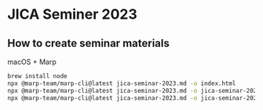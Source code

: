 # JICA Seminer 2023

## How to create seminar materials

macOS + Marp

```bash
brew install node
npx @marp-team/marp-cli@latest jica-seminar-2023.md -o index.html
npx @marp-team/marp-cli@latest jica-seminar-2023.md -o jica-seminar-2023.pdf
npx @marp-team/marp-cli@latest jica-seminar-2023.md -o jica-seminar-2023.pptx
```
